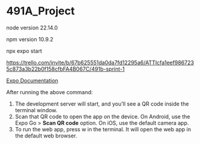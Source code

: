 # 491A_Project

node version 22.14.0

npm version 10.9.2

npx expo start

https://trello.com/invite/b/67b625551da0da7fd12295a6/ATTIcfa1eef9867235c873a3b22b0f158cfbFA4B067C/491b-sprint-1

[Expo Documentation](https://docs.expo.dev/)

After running the above command:

1. The development server will start, and you'll see a QR code inside the terminal window.
2. Scan that QR code to open the app on the device. On Android, use the Expo Go > **Scan QR code** option. On iOS, use the default camera app.
3. To run the web app, press w in the terminal. It will open the web app in the default web browser.
